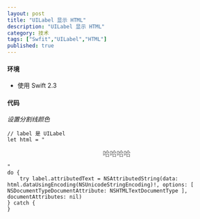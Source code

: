 ```yaml
---
layout: post
title: "UILabel 显示 HTML"
description: "UILabel 显示 HTML"
category: 技术
tags: ["Swfit","UILabel","HTML"]
published: true
---
```


#### 环境 ####

*   使用 Swift 2.3

#### 代码 ####

*设置分割线颜色*

<pre><code class="language-swift">// label 是 UILabel
let html = "<html><body><p style='text-align:center;'><span style='font-size:16px;color:#707070;'>哈哈哈哈</span></p></body></html>"
do {
    try label.attributedText = NSAttributedString(data: html.dataUsingEncoding(NSUnicodeStringEncoding)!, options: [ NSDocumentTypeDocumentAttribute: NSHTMLTextDocumentType ], documentAttributes: nil)
} catch {
}
</code></pre>